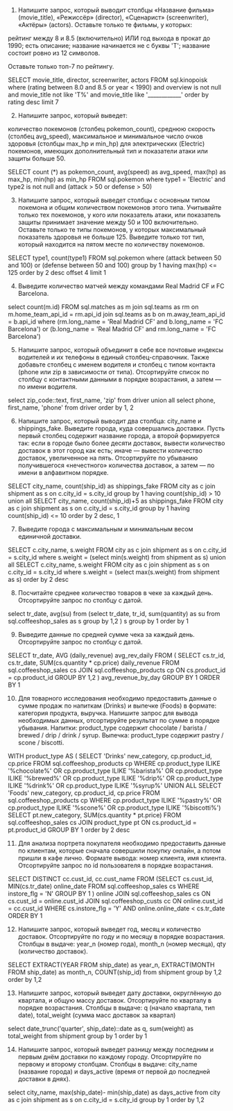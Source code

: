 1. Напишите запрос, который выводит столбцы «Название фильма» (movie_title), 
«Режиссёр» (director), «Сценарист» (screenwriter), «Актёры» (actors). 
Оставьте только те фильмы, у которых:

рейтинг между 8 и 8.5 (включительно) ИЛИ год выхода в прокат до 1990;
есть описание;
название начинается не с буквы 'Т';
название состоит ровно из 12 символов.

Оставьте только топ-7 по рейтингу.

SELECT 
	movie_title,
	director,
	screenwriter,
	actors
FROM sql.kinopoisk
where (rating between 8.0 and 8.5 or year < 1990)
	and overview is not null
	and movie_title not like 'Т%'
    and movie_title like '____________'
order by rating desc
limit 7

2. Напишите запрос, который выведет:

количество покемонов (столбец pokemon_count),
среднюю скорость (столбец avg_speed),
максимальное и минимальное число очков здоровья (столбцы max_hp и min_hp)
для электрических (Electric) покемонов, имеющих дополнительный тип 
и показатели атаки или защиты больше 50.

SELECT
	count (*) as pokemon_count,
	avg(speed) as avg_speed,
	max(hp) as max_hp,
	min(hp) as min_hp
FROM sql.pokemon
where type1 = 'Electric' 
	and type2 is not null
	and (attack > 50 or defense > 50)

3. Напишите запрос, который выведет столбцы с основным типом покемона
и общим количеством покемонов этого типа.
Учитывайте только тех покемонов, у кого или показатель атаки, 
или показатель защиты принимает значение между 50 и 100 включительно.
Оставьте только те типы покемонов, у которых максимальный 
показатель здоровья не больше 125.
Выведите только тот тип, который находится на пятом месте 
по количеству покемонов.

SELECT
	type1,
	count(type1)
FROM sql.pokemon
where (attack between 50 and 100) or (defense between 50 and 100)
group by 1
having max(hp) <= 125
order by 2 desc
offset 4 limit 1

4. Выведите количество матчей между командами Real Madrid CF и FC Barcelona.

select
	count(m.id)
FROM
	sql.matches as m
    join sql.teams as rm
	on m.home_team_api_id = rm.api_id
	join sql.teams as b
	on m.away_team_api_id = b.api_id 
where (rm.long_name = 'Real Madrid CF' and b.long_name = 'FC Barcelona') 
	or (b.long_name = 'Real Madrid CF' and rm.long_name = 'FC Barcelona')
	
5. Напишите запрос, который объединит в себе все почтовые индексы водителей и их телефоны в единый столбец-справочник. 
Также добавьте столбец с именем водителя и столбец с типом контакта (phone или zip в зависимости от типа).
Отсортируйте список по столбцу с контактными данными в порядке возрастания, а затем — по имени водителя.

select 
	zip_code::text,
	first_name,
	'zip'
from 
	driver
union all
select
	phone,
	first_name,
	'phone'
from 
	driver
order by 1, 2

6. Напишите запрос, который выводит два столбца: city_name и shippings_fake. Выведите города, куда совершались доставки.
Пусть первый столбец содержит название города, а второй формируется так:
если в городе было более десяти доставок, вывести количество доставок в этот город как есть;
иначе — вывести количество доставок, увеличенное на пять.
Отсортируйте по убыванию получившегося «нечестного» количества доставок, а затем — по имени в алфавитном порядке.

SELECT
	city_name,
	count(ship_id) as shippings_fake
FROM
    city as c join shipment as s
	on c.city_id = s.city_id
group by 1
having count(ship_id) > 10
union all
SELECT
	city_name,
	count(ship_id)+5 as shippings_fake
FROM
    city as c join shipment as s
	on c.city_id = s.city_id
group by 1
having count(ship_id) <= 10
order by 2 desc, 1

7. Выведите города с максимальным и минимальным весом единичной доставки.

SELECT
	c.city_name,
	s.weight
FROM
    city as c join shipment as s
	on c.city_id = s.city_id
where s.weight = (select min(s.weight) from shipment as s)
union all
SELECT
	c.city_name,
	s.weight
FROM
    city as c join shipment as s
	on c.city_id = s.city_id
where s.weight = (select max(s.weight) from shipment as s)
order by 2 desc

8. Посчитайте среднее количество товаров в чеке за каждый день.
Отсортируйте запрос по столбцу с датой.

select 
	tr_date,
	avg(su)
from (select
	tr_date,
	tr_id,
	sum(quantity) as su
from sql.coffeeshop_sales as s
group by 1,2
) s
group by 1
order by 1

9. Выведите данные по средней сумме чека за каждый день.
Отсортируйте запрос по столбцу с датой.

SELECT
	tr_date,
	AVG (daily_revenue) avg_rev_daily
FROM 
(
SELECT
	cs.tr_id,
	cs.tr_date,
	SUM(cs.quantity * cp.price) daily_revenue
FROM 
	sql.coffeeshop_sales cs
	JOIN sql.coffeeshop_products cp ON cs.product_id = cp.product_id
GROUP BY 1,2
) avg_revenue_by_day
GROUP BY 1
ORDER BY 1

10. Для товарного исследования необходимо предоставить данные о сумме продаж по напиткам (Drinks) 
и выпечке (Foods) в формате: категория продукта, выручка.
Напишите запрос для вывода необходимых данных, отсортируйте результат по сумме в порядке убывания.
Напитки: product_type содержит chocolate / barista / brewed / drip / drink / syrup.
Выпечка: product_type содержит pastry / scone / biscotti.

WITH product_type AS 
(
SELECT
	'Drinks' new_category, 
	cp.product_id,
	cp.price
FROM 
	sql.coffeeshop_products cp
WHERE
	cp.product_type ILIKE '%chocolate%'
	OR cp.product_type ILIKE '%barista%'
	OR cp.product_type ILIKE '%brewed%'
	OR cp.product_type ILIKE '%drip%'
	OR cp.product_type ILIKE '%drink%'
	OR cp.product_type ILIKE '%syrup%'
UNION ALL
SELECT 
	'Foods' new_category,
	cp.product_id,
	cp.price
FROM
	sql.coffeeshop_products cp 
WHERE
	cp.product_type ILIKE '%pastry%'
	OR cp.product_type ILIKE '%scone%'
	OR cp.product_type ILIKE '%biscotti%')
SELECT
	pt.new_category,
	SUM(cs.quantity * pt.price)
FROM
	sql.coffeeshop_sales cs
	JOIN product_type pt ON cs.product_id = pt.product_id
GROUP BY 1
order by 2 desc

11. Для анализа портрета покупателя необходимо предоставить данные по клиентам, 
которые сначала совершили покупку онлайн, а потом пришли в кафе лично. Формате вывода:
номер клиента, имя клиента.
Отсортируйте запрос по id пользователя в порядке возрастания.

SELECT
    DISTINCT
    cc.cust_id,
    cc.cust_name
FROM
    (SELECT
        cs.cust_id,
        MIN(cs.tr_date) online_date
    FROM
        sql.coffeeshop_sales cs
    WHERE
        instore_flg = 'N'
    GROUP BY 1
    ) online
    JOIN sql.coffeeshop_sales cs ON cs.cust_id = online.cust_id
    JOIN sql.coffeeshop_custs cc ON online.cust_id = cc.cust_id
WHERE
    cs.instore_flg = 'Y'
    AND online.online_date < cs.tr_date
ORDER BY 1

12. Напишите запрос, который выведет год, месяц и количество доставок.
Отсортируйте по году и по месяцу в порядке возрастания.
Столбцы в выдаче: year_n (номер года), month_n (номер месяца), qty (количество доставок).

SELECT 
	EXTRACT(YEAR FROM ship_date) as year_n,
	EXTRACT(MONTH FROM ship_date) as month_n,
	COUNT(ship_id)
from shipment
group by 1,2
order by 1,2 

13. Напишите запрос, который выведет дату доставки, округлённую до квартала, и общую массу доставок.
Отсортируйте по кварталу в порядке возрастания.
Столбцы в выдаче: q (начало квартала, тип date), total_weight (сумма масс доставок за квартал)

select
	date_trunc('quarter', ship_date)::date as q,
	sum(weight) as total_weight 
from
	shipment
group by 1
order by 1

14. Напишите запрос, который выведет разницу между последним и первым днём доставки по каждому городу.
Отсортируйте по первому и второму столбцам.
Столбцы в выдаче: city_name (название города) и days_active (время от первой до последней доставки в днях).

select
	city_name,
	max(ship_date)- min(ship_date) as days_active
from
	city as c join shipment as s
	on c.city_id = s.city_id
group by 1
order by 1,2
